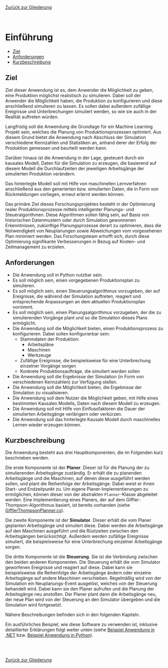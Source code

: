 [Zurück zur Gliederung](../../readme.md)

<br />

# Einführung

- [Ziel](#ziel)
- [Anforderungen](#anforderungen)
- [Kurzbeschreibung](#kurzbeschreibung)

## Ziel

Ziel dieser Anwendung ist es, dem Anwender die Möglichkeit zu geben, eine Produktion möglichst realistisch zu simulieren.
Dabei soll der Anwender die Möglichkeit haben, die Produktion zu konfigurieren und diese anschließend simulieren zu lassen.
Es sollen dabei außerdem zufällige Ereignisse und Unterbrechungen simuliert werden, so wie sie auch in der Realität auftreten würden.

Langfristig soll die Anwendung die Grundlage für ein Machine Learning Projekt sein, welches die Planung von Produktionsprozessen optimiert.
Aus diesem Grund bietet die Anwendung nach Abschluss der Simulation verschiedene Kennzahlen und Statistiken an, anhand derer der Erfolg der
Produktion gemessen und beurteilt werden kann.

Darüber hinaus ist die Anwendung in der Lage, gesteuert durch ein kausales Modell, Daten für die Simulation zu erzeugen, die basierend auf diesem Modell die Durchlaufzeiten der jeweiligen Arbeitsgänge der simulierten Produktion verändern.

Das hinterlegte Modell soll mit Hilfe von maschinellen Lernverfahren anschließend aus den generierten bzw. simulierten Daten, die in Form von Rückmeldungen vorliegen, erneut erlernt werden können.

Das primäre Ziel dieses Forschungsprojektes besteht in der Optimierung realer Produktionsprozesse mittels intelligenter Planungs- und Steueralgorithmen. Diese Algorithmen sollen fähig sein, auf Basis von historischen Datenmustern oder durch Simulation gewonnenen Erkenntnissen, zukünftige Planungsprozesse derart zu optimieren, dass die Notwendigkeit von Neuplanungen sowie Abweichungen vom vorgesehenen Plan minimiert werden. Das Forschungsteam erhofft sich, durch diese Optimierung signifikante Verbesserungen in Bezug auf Kosten- und Zeitmanagement zu erzielen.

## Anforderungen

- Die Anwendung soll in Python nutzbar sein.
- Es soll möglich sein, einen vorgegebenen Produktionsplan zu simulieren.
- Es soll möglich sein, einen Steuerungsalgorithmus vorzugeben, der auf Ereignisse, die während der Simulation auftreten, reagiert und
  entsprechende Anpassungen an dem aktuellen Produktionsplan vornimmt.
- Es soll möglich sein, einen Planungsalgorithmus vorzugeben, der die zu simulierenden Vorgänge plant und so die Simulation dieses Plans ermöglicht.
- Die Anwendung soll die Möglichkeit bieten, einen Produktionsprozess zu konfigurieren. Dabei sollen konfigurierbar sein:
  - Stammdaten der Produktion:
    - Arbeitspläne
    - Maschinen
    - Werkzeuge
  - Zufällige Ereignisse, die beispielsweise für eine Unterbrechung einzelner Vorgänge sorgen
  - Konkrete Produktionsaufträge, die simuliert werden sollen
- Die Anwendung soll die Ergebnisse der Simulation (in Form von verschiedenen Kennzahlen) zur Verfügung stellen.
- Die Anwendung soll die Möglichkeit bieten, die Ergebnisse der Simulation zu visualisieren.
- Die Anwendung soll dem Nutzer die Möglichkeit geben, mit Hilfe eines bestimmten Kausalen Modells, Daten nach diesem Modell zu erzeugen.
- Die Anwendung soll mit Hilfe von Einflussfaktoren die Dauer der simulierten Arbeitsgänge verlängern oder verkürzen.
- Die Anwendung soll das hinterlegte Kausale Modell durch maschinelles Lernen wieder erzeugen können.

## Kurzbeschreibung

Die Anwendung besteht aus drei Hauptkomponenten, die im Folgenden kurz beschrieben werden.

Die erste Komponente ist der **Planer**. Dieser ist für die Planung der zu simulierenden Arbeitsgänge zuständig. Er erhält die zu planenden Arbeitsgänge und die Maschinen, auf denen diese ausgeführt werden sollen, und plant die Reihenfolge der Arbeitsgänge. Dabei weist er ihnen Start- und Endzeitpunkt zu. Um eigene Planer-Implementierungen zu ermöglichen, können dieser von der abstrakten `Planner`-Klasse abgeleitet werden. Eine Implementierung eines Planers, der auf dem Giffler-Thompson-Algorithmus basiert, ist bereits vorhanden (siehe [GifflerThompsonPlanner.cs](Planner.Implementation/GifflerThompsonPlanner.cs)).

Die zweite Komponente ist der **Simulator**. Dieser erhält die vom Planer geplanten Arbeitsgänge und simuliert diese. Dabei werden die Arbeitsgänge auf den Maschinen ausgeführt und die Rüstzeiten zwischen den Arbeitsgängen berücksichtigt. Außerdem werden zufällige Ereignisse simuliert, die beispielsweise für eine Unterbrechung einzelner Arbeitsgänge sorgen.

Die dritte Komponente ist die **Steuerung**. Sie ist die Verbindung zwischen den beiden anderen Komponenten. Die Steuerung erhält die vom Simulator geworfenen Ereignisse und reagiert auf diese. Dabei kann sie beispielsweise die Reihenfolge der Arbeitsgänge ändern oder einzelne Arbeitsgänge auf andere Maschinen verschieben. Regelmäßig wird von der Simulation ein Neuplanungs-Event ausgelöst, welches von der Steuerung behandelt wird. Dabei kann sie den Planer aufrufen und die Planung der Arbeitsgänge neu anstoßen. Der Planer plant dann die Arbeitsgänge neu, der neue Plan wird von der Steuerung an den Simulator übergeben und die Simulation wird fortgesetzt.

Nähere Beschreibungen befinden sich in den folgenden Kapiteln.

Ein ausführliches Beispiel, wie diese Software zu verwenden ist, inklusive detaillierter Erklärungen folgt weiter unten (siehe [Beispiel Anwendung in .NET](application.md#beispiel-anwendung-in-net) bzw. [Beispiel Anwendung in Python](application.md#beispiel-anwendung-in-python)).

<br /><br />

[Zurück zur Gliederung](../../readme.md)
